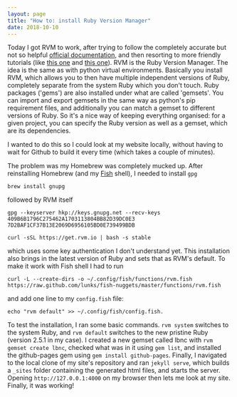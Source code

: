 ```yaml
---
layout: page
title: "How to: install Ruby Version Manager"
date: 2018-10-10
---
```


Today I got RVM to work, after trying to follow the completely accurate but not so helpful [official documentation](https://rvm.io/rvm/install), and then resorting to more friendly tutorials (like [this one](https://usabilityetc.com/articles/ruby-on-mac-os-x-with-rvm/) and [this one](https://sirupsen.com/get-started-right-with-rvm/)). RVM is the Ruby Version Manager. The idea is the same as with python virtual environments. Basically you install RVM, which allows you to then have multiple independent versions of Ruby, completely separate from the system Ruby which you don't touch. Ruby packages ('gems') are also installed under what are called 'gemsets'. You can import and export gemsets in the same way as python's pip requirement files, and additionally you can match a gemset to different versions of Ruby. So it's a nice way of keeping everything organised: for a given project, you can specify the Ruby version as well as a gemset, which are its dependencies. 

I wanted to do this so I could look at my website locally, without having to wait for Github to build it every time (which takes a couple of minutes). 

The problem was my Homebrew was completely mucked up. After reinstalling Homebrew (and my [Fish](https://fishshell.com) shell), I needed to install `gpg`

	brew install gnupg 

followed by RVM itself

	gpg --keyserver hkp://keys.gnupg.net --recv-keys 409B6B1796C275462A1703113804BB82D39DC0E3 7D2BAF1CF37B13E2069D6956105BD0E739499BDB

	curl -sSL https://get.rvm.io | bash -s stable

 which uses some key authentication I don't understand yet. This installation also brings in the latest version of Ruby and sets that as RVM's default. To make it work with Fish shell I had to run

	curl -L --create-dirs -o ~/.config/fish/functions/rvm.fish https://raw.github.com/lunks/fish-nuggets/master/functions/rvm.fish

 and add one line to my `config.fish` file:

	echo "rvm default" >> ~/.config/fish/config.fish.
 
 To test the installation, I ran some basic commands. `rvm system` switches to the system Ruby, and `rvm default` switches to the new pristine Ruby (version 2.5.1 in my case). I created a new gemset called lbnc with `rvm gemset create lbnc`, checked what was in it using `gem list`, and installed the github-pages gem using `gem install github-pages`. Finally, I navigated to the local clone of my site's repository and ran `jekyll serve`, which builds a `_sites` folder containing the generated html files, and starts the server. Opening `http://127.0.0.1:4000` on my browser then lets me look at my site. Finally, it was working! 
